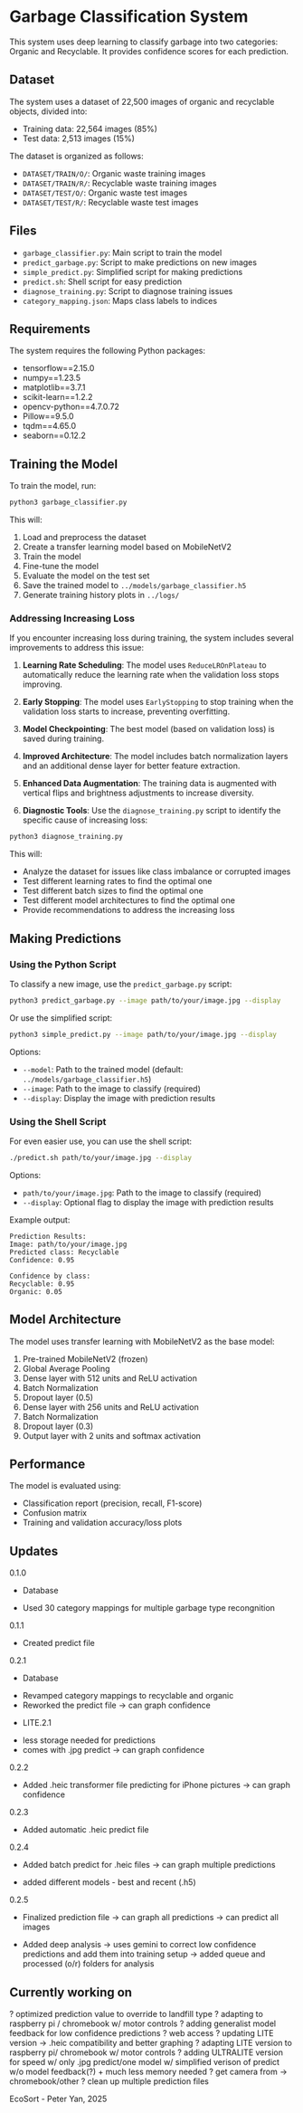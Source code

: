 # Garbage Classification System

This system uses deep learning to classify garbage into two categories: Organic and Recyclable. It provides confidence scores for each prediction.

## Dataset

The system uses a dataset of 22,500 images of organic and recyclable objects, divided into:
- Training data: 22,564 images (85%)
- Test data: 2,513 images (15%)

The dataset is organized as follows:
- `DATASET/TRAIN/O/`: Organic waste training images
- `DATASET/TRAIN/R/`: Recyclable waste training images
- `DATASET/TEST/O/`: Organic waste test images
- `DATASET/TEST/R/`: Recyclable waste test images

## Files

- `garbage_classifier.py`: Main script to train the model
- `predict_garbage.py`: Script to make predictions on new images
- `simple_predict.py`: Simplified script for making predictions
- `predict.sh`: Shell script for easy prediction
- `diagnose_training.py`: Script to diagnose training issues
- `category_mapping.json`: Maps class labels to indices

## Requirements

The system requires the following Python packages:
- tensorflow==2.15.0
- numpy==1.23.5
- matplotlib==3.7.1
- scikit-learn==1.2.2
- opencv-python==4.7.0.72
- Pillow==9.5.0
- tqdm==4.65.0
- seaborn==0.12.2

## Training the Model

To train the model, run:

```bash
python3 garbage_classifier.py
```

This will:
1. Load and preprocess the dataset
2. Create a transfer learning model based on MobileNetV2
3. Train the model
4. Fine-tune the model
5. Evaluate the model on the test set
6. Save the trained model to `../models/garbage_classifier.h5`
7. Generate training history plots in `../logs/`

### Addressing Increasing Loss

If you encounter increasing loss during training, the system includes several improvements to address this issue:

1. **Learning Rate Scheduling**: The model uses `ReduceLROnPlateau` to automatically reduce the learning rate when the validation loss stops improving.

2. **Early Stopping**: The model uses `EarlyStopping` to stop training when the validation loss starts to increase, preventing overfitting.

3. **Model Checkpointing**: The best model (based on validation loss) is saved during training.

4. **Improved Architecture**: The model includes batch normalization layers and an additional dense layer for better feature extraction.

5. **Enhanced Data Augmentation**: The training data is augmented with vertical flips and brightness adjustments to increase diversity.

6. **Diagnostic Tools**: Use the `diagnose_training.py` script to identify the specific cause of increasing loss:

```bash
python3 diagnose_training.py
```

This will:
- Analyze the dataset for issues like class imbalance or corrupted images
- Test different learning rates to find the optimal one
- Test different batch sizes to find the optimal one
- Test different model architectures to find the optimal one
- Provide recommendations to address the increasing loss

## Making Predictions

### Using the Python Script

To classify a new image, use the `predict_garbage.py` script:

```bash
python3 predict_garbage.py --image path/to/your/image.jpg --display
```

Or use the simplified script:

```bash
python3 simple_predict.py --image path/to/your/image.jpg --display
```

Options:
- `--model`: Path to the trained model (default: `../models/garbage_classifier.h5`)
- `--image`: Path to the image to classify (required)
- `--display`: Display the image with prediction results

### Using the Shell Script

For even easier use, you can use the shell script:

```bash
./predict.sh path/to/your/image.jpg --display
```

Options:
- `path/to/your/image.jpg`: Path to the image to classify (required)
- `--display`: Optional flag to display the image with prediction results

Example output:
```
Prediction Results:
Image: path/to/your/image.jpg
Predicted class: Recyclable
Confidence: 0.95

Confidence by class:
Recyclable: 0.95
Organic: 0.05
```

## Model Architecture

The model uses transfer learning with MobileNetV2 as the base model:
1. Pre-trained MobileNetV2 (frozen)
2. Global Average Pooling
3. Dense layer with 512 units and ReLU activation
4. Batch Normalization
5. Dropout layer (0.5)
6. Dense layer with 256 units and ReLU activation
7. Batch Normalization
8. Dropout layer (0.3)
9. Output layer with 2 units and softmax activation

## Performance

The model is evaluated using:
- Classification report (precision, recall, F1-score)
- Confusion matrix
- Training and validation accuracy/loss plots

## Updates

0.1.0
+ Database
- Used 30 category mappings for multiple garbage type recongnition

0.1.1
- Created predict file

0.2.1
+ Database
- Revamped category mappings to recyclable and organic
- Reworked the predict file
-> can graph confidence

+ LITE.2.1
- less storage needed for predictions
- comes with .jpg predict
-> can graph confidence

0.2.2
- Added .heic transformer file predicting for iPhone pictures
-> can graph confidence

0.2.3
- Added automatic .heic predict file

0.2.4
- Added batch predict for .heic files
-> can graph multiple predictions

- added different models - best and recent (.h5)

0.2.5
- Finalized prediction file
-> can graph all predictions
-> can predict all images

- Added deep analysis
-> uses gemini to correct low confidence predictions and add them into
   training setup
-> added queue and processed (o/r) folders for analysis

## Currently working on

? optimized prediction value to override to landfill type
? adapting to raspberry pi / chromebook w/ motor controls
? adding generalist model feedback for low confidence predictions
? web access
? updating LITE version -> .heic compatibility and better graphing
? adapting LITE version to raspberry pi/ chromebook w/ motor controls
? adding ULTRALITE version for speed w/ only .jpg predict/one model 
  w/ simplified verison of predict w/o model feedback(?) + much less
  memory needed
? get camera from -> chromebook/other
? clean up multiple prediction files

EcoSort - Peter Yan, 2025